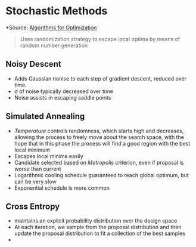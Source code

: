 # Stochastic Methods
*Source: [Algorithms for Optimization](https://algorithmsbook.com/optimization/files/optimization.pdf)  

> Uses randomization strategy to escape local optima by means of random number generation 

## Noisy Descent  
- Adds Gaussian nonise to each step of gradient descent, reduced over time. 
- $\sigma$ of noise typically decreased over time 
- Noise assists in escaping saddle points

## Simulated Annealing 
- *Temperature* controls randomness, which starts high and decreases, allowing the process to freely move about the search space, with the hope that in this phase the process will find a good region with the best local minimum  
- Escapes local minima easily  
- Candidate selected based on *Metropolis* criterion, even if proposal is worse than current 
- Logarithmic cooling schedule guaranteed to reach global optimum, but can be very slow
- Exponential schedule is more common

## Cross Entropy  
- maintains an explicit probability distribution over the design space 
- At each iteration, we sample from the proposal distribution and then update the proposal distribution to fit a collection of the best samples
- 

